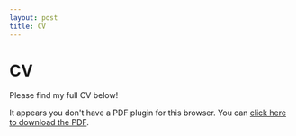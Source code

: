 ```yaml
---
layout: post
title: CV
---
```


<!DOCTYPE html>
<html lang="en">
<head>
  <meta charset="UTF-8">
  <meta name="viewport" content="width=device-width, initial-scale=1.0">
  <title>About Me</title>
</head>
<body>

  <h1>CV</h1>
  <p>Please find my full CV below!</p>

  <!-- Embed the PDF using the object tag -->
  <object data="/assets/CV.pdf" type="application/pdf" width="100%" height="600px">
    <p>It appears you don't have a PDF plugin for this browser. You can <a href="/assets/pdfs/my-document.pdf">click here to download the PDF</a>.</p>
  </object>

</body>
</html>

